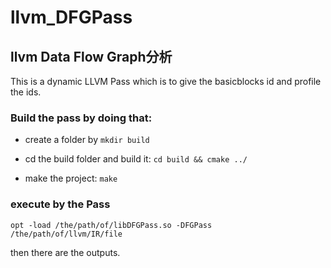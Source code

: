 # llvm_DFGPass
llvm Data Flow Graph分析
---

This is a dynamic LLVM Pass which is to give the basicblocks id and profile the ids.

### Build the pass by doing that:

- create a folder by `mkdir build`

- cd the build folder and build it: `cd build && cmake ../`

- make the project: `make`

### execute by the Pass

`opt -load /the/path/of/libDFGPass.so -DFGPass /the/path/of/llvm/IR/file`

then there are the outputs.
